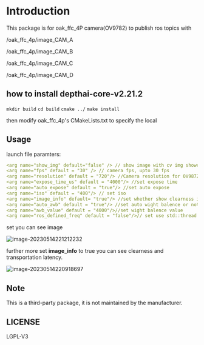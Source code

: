 # Introduction
This package is for oak_ffc_4P camera(OV9782) to publish ros topics with  

/oak_ffc_4p/image_CAM_A

/oak_ffc_4p/image_CAM_B

/oak_ffc_4p/image_CAM_C

/oak_ffc_4p/image_CAM_D

## how to install depthai-core-v2.21.2
`mkdir build`
`cd build`
`cmake ../`
`make install`

then modify oak_ffc_4p's CMakeLists.txt to specify the local
## Usage

launch file paramters:

```yaml
<arg name="show_img" default="false" /> // show image with cv img shower
<arg name="fps" default = "30" /> // camera fps, upto 30 fps
<arg name="resolution" default = "720"/> //Camera resolution for OV9872 only 720 or 800
<arg name="expose_time_us" default = "4000"/> //set expose time
<arg name="auto_expose" default = "true"/> //set auto expose
<arg name="iso" default = "400"/> // set iso
<arg name="image_info" default= "true"/> //set whether show clearness info and latency info or not
<arg name="auto_awb" default = "true"/> //set auto wight balence or not 
<arg name="awb_value" default = "4000"/>//set wight balence value
<arg name="ros_defined_freq" default = "false"/>// set use std::thread or ros timer to grab image(std::thread cpu loading is lower but fps will not be stable to setting one)
```



set <arg name="show_img" default="true" />  you can see image

![image-20230514221212232](./image/image-20230514221212232.png)



further more set  **image_info** to true you can see clearness and transportation latency.

![image-20230514220918697](./image/image-20230514220918697.png)





## Note

This is a third-party package, it is not maintained by the manufacturer. 

## LICENSE
LGPL-V3